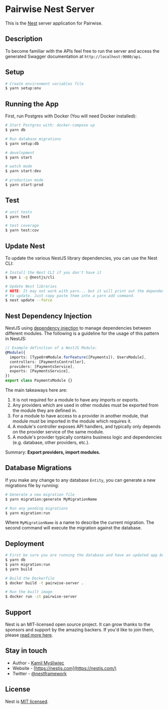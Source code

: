 # Pairwise Nest Server

This is the [Nest](https://github.com/nestjs/nest) server application for Pairwise.

## Description

To become familiar with the APIs feel free to run the server and access the generated Swagger documentation at `http://localhost:9000/api`.

## Setup

```bash
# Create environment variables file
$ yarn setup:env
```

## Running the App

First, run Postgres with Docker (You will need Docker installed):

```bash
# Start Postgres with: docker-compose up
$ yarn db

# Run database migrations
$ yarn setup:db
```

```bash
# development
$ yarn start

# watch mode
$ yarn start:dev

# production mode
$ yarn start:prod
```

## Test

```bash
# unit tests
$ yarn test

# test coverage
$ yarn test:cov
```

## Update Nest

To update the various NestJS library dependencies, you can use the Nest CLI:

```bash
# Install the Nest CLI if you don't have it
$ npm i -g @nestjs/cli

# Update Nest libraries
# NOTE: It may not work with yarn... but it will print out the dependencies you need
# to update. Just copy paste them into a yarn add command.
$ nest update --force
```

## Nest Dependency Injection

NestJS using [dependency injection](https://docs.nestjs.com/providers#dependency-injection) to manage dependencies between different modules. The following is a guideline for the usage of this pattern in NestJS:

```typescript
// Example definition of a NestJS Module:
@Module({
  imports: [TypeOrmModule.forFeature([Payments]), UsersModule],
  controllers: [PaymentsController],
  providers: [PaymentsService],
  exports: [PaymentsService],
})
export class PaymentsModule {}
```

The main takeaways here are:

1. It is not required for a module to have any imports or exports.
2. Any providers which are used in other modules must be exported from the module they are defined in.
3. For a module to have access to a provider in another module, that module must be imported in the module which requires it.
4. A module's controller exposes API handlers, and typically only depends on the provider service of the same module.
5. A module's provider typically contains business logic and dependencies (e.g. database, other providers, etc.).

Summary: **Export providers, import modules.**

## Database Migrations

If you make any change to any database `Entity`, you can generate a new migrations file by running:

```bash
# Generate a new migration file
$ yarn migration:generate MyMigrationName

# Run any pending migrations
$ yarn migration:run
```

Where `MyMigrationName` is a name to describe the current migration. The second command will execute the migration against the database.

## Deployment

```bash
# First be sure you are running the database and have an updated app build
$ yarn db
$ yarn migration:run
$ yarn build

# Build the Dockerfile
$ docker build -t pairwise-server .

# Run the built image
$ docker run -it pairwise-server
```

## Support

Nest is an MIT-licensed open source project. It can grow thanks to the sponsors and support by the amazing backers. If you'd like to join them, please [read more here](https://docs.nestjs.com/support).

## Stay in touch

- Author - [Kamil Myśliwiec](https://kamilmysliwiec.com)
- Website - [https://nestjs.com](https://nestjs.com/)
- Twitter - [@nestframework](https://twitter.com/nestframework)

## License

Nest is [MIT licensed](LICENSE).
